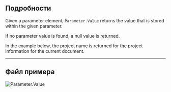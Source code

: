 ## Подробности
Given a parameter element, `Parameter.Value` returns the value that is stored within the given parameter.

If no parameter value is found, a null value is returned.

In the example below, the project name is returned for the project information for the current document.

___
## Файл примера

![Parameter.Value](./Revit.Elements.Parameter.Value_img.jpg)
